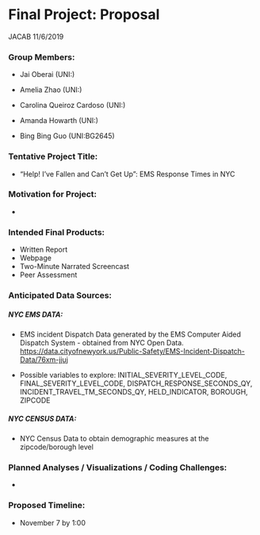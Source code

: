 Final Project: Proposal
================
JACAB
11/6/2019

### Group Members:

  - Jai Oberai (UNI:)

  - Amelia Zhao (UNI:)

  - Carolina Queiroz Cardoso (UNI:)

  - Amanda Howarth (UNI:)

  - Bing Bing Guo (UNI:BG2645)

### Tentative Project Title:

  - “Help\! I’ve Fallen and Can’t Get Up”: EMS Response Times in NYC

### Motivation for Project:

  - 
### Intended Final Products:

  - Written Report
  - Webpage
  - Two-Minute Narrated Screencast
  - Peer Assessment

### Anticipated Data Sources:

##### NYC EMS DATA:

  - EMS incident Dispatch Data generated by the EMS Computer Aided
    Dispatch System - obtained from NYC Open Data.
    <https://data.cityofnewyork.us/Public-Safety/EMS-Incident-Dispatch-Data/76xm-jjuj>

  - Possible variables to explore: INITIAL\_SEVERITY\_LEVEL\_CODE,
    FINAL\_SEVERITY\_LEVEL\_CODE, DISPATCH\_RESPONSE\_SECONDS\_QY,
    INCIDENT\_TRAVEL\_TM\_SECONDS\_QY, HELD\_INDICATOR, BOROUGH, ZIPCODE

##### NYC CENSUS DATA:

  - NYC Census Data to obtain demographic measures at the
    zipcode/borough level

### Planned Analyses / Visualizations / Coding Challenges:

  - 
### Proposed Timeline:

  - November 7 by 1:00
